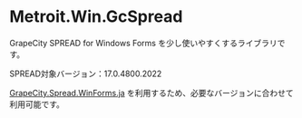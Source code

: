 # Metroit.Win.GcSpread
GrapeCity SPREAD for Windows Forms を少し使いやすくするライブラリです。

SPREAD対象バージョン：17.0.4800.2022

[GrapeCity.Spread.WinForms.ja](https://www.nuget.org/packages/GrapeCity.Spread.WinForms.ja/17.0.0) を利用するため、必要なバージョンに合わせて利用可能です。
